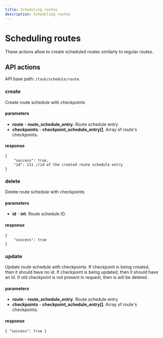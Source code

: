 ```yaml
---
title: Scheduling routes
description: Scheduling routes
---
```


# Scheduling routes

These actions allow to create scheduled routes similarly to regular routes.

## API actions

API base path: `/task/schedule/route`.

### create

Create route schedule with checkpoints

#### parameters

* **route** - **route_schedule_entry**. Route schedule entry
* **checkpoints** - **checkpoint_schedule_entry\[\]**. Array of route's checkpoints.

#### response
```json5
{
    "success": true,
    "id": 111 //id of the created route schedule entry
}
```


### delete

Delete route schedule with checkpoints

#### parameters

* **id** - **int**. Route schedule ID.

#### response
```json5
{
    "success": true
}
```



### update

Update route schedule with checkpoints. If checkpoint is being created, then it should have no id.
If checkpoint is being updated, then it should have an id. If old checkpoint is not present in request, then
is will be deleted.

#### parameters

* **route** - **route_schedule_entry**. Route schedule entry
* **checkpoints** - **checkpoint_schedule_entry\[\]**. Array of route's checkpoints.

#### response
```json5
{ "success": true }
```
